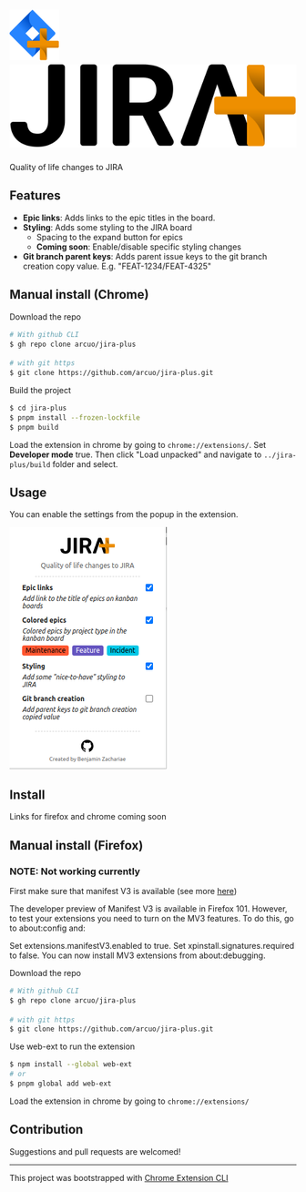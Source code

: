 # <img src="public/icons/icon_vector.svg" height="89">&nbsp; &nbsp; &nbsp;<img src="public/title_icon.svg">

Quality of life changes to JIRA

## Features

- **Epic links**: Adds links to the epic titles in the board.
- **Styling**: Adds some styling to the JIRA board
  - Spacing to the expand button for epics
  - **Coming soon**: Enable/disable specific styling changes
- **Git branch parent keys**: Adds parent issue keys to the git branch creation copy value. E.g. "FEAT-1234/FEAT-4325" 

## Manual install (Chrome)

Download the repo

```sh
# With github CLI
$ gh repo clone arcuo/jira-plus

# with git https
$ git clone https://github.com/arcuo/jira-plus.git
```

Build the project

```sh
$ cd jira-plus
$ pnpm install --frozen-lockfile
$ pnpm build
```

Load the extension in chrome by going to `chrome://extensions/`. Set **Developer mode** true. Then click "Load unpacked" and navigate to  `../jira-plus/build` folder and select.

## Usage

You can enable the settings from the popup in the extension.

<img src="./popup.png">

## Install

Links for firefox and chrome coming soon

## Manual install (Firefox)

### **NOTE: Not working currently**

First make sure that manifest V3 is available (see more [here](https://extensionworkshop.com/documentation/develop/manifest-v3-migration-guide/))

The developer preview of Manifest V3 is available in Firefox 101. However, to test your extensions you need to turn on the MV3 features. To do this, go to about:config and:

Set extensions.manifestV3.enabled to true.
Set xpinstall.signatures.required to false.
You can now install MV3 extensions from about:debugging.

Download the repo

```sh
# With github CLI
$ gh repo clone arcuo/jira-plus

# with git https
$ git clone https://github.com/arcuo/jira-plus.git
```

Use web-ext to run the extension

```sh
$ npm install --global web-ext
# or
$ pnpm global add web-ext

```

Load the extension in chrome by going to `chrome://extensions/`

## Contribution

Suggestions and pull requests are welcomed!

---

This project was bootstrapped with [Chrome Extension CLI](https://github.com/dutiyesh/chrome-extension-cli)

